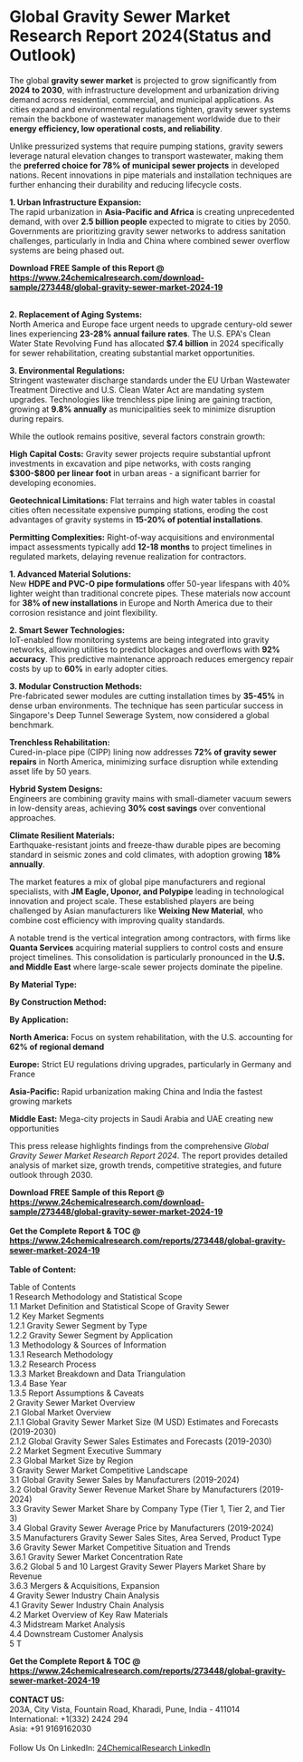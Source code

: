 <h1>Global Gravity Sewer Market Research Report 2024(Status and Outlook)</h1><p>The global <strong>gravity sewer market</strong> is projected to grow significantly from <strong>2024 to 2030</strong>, with infrastructure development and urbanization driving demand across residential, commercial, and municipal applications. As cities expand and environmental regulations tighten, gravity sewer systems remain the backbone of wastewater management worldwide due to their <strong>energy efficiency, low operational costs, and reliability</strong>.</p><p>Unlike pressurized systems that require pumping stations, gravity sewers leverage natural elevation changes to transport wastewater, making them the <strong>preferred choice for 78% of municipal sewer projects</strong> in developed nations. Recent innovations in pipe materials and installation techniques are further enhancing their durability and reducing lifecycle costs.</p><p><strong>1. Urban Infrastructure Expansion:</strong><br>
The rapid urbanization in <strong>Asia-Pacific and Africa</strong> is creating unprecedented demand, with over <strong>2.5 billion people</strong> expected to migrate to cities by 2050. Governments are prioritizing gravity sewer networks to address sanitation challenges, particularly in India and China where combined sewer overflow systems are being phased out.</p><div><b>Download FREE Sample of this Report @ 
            <a href="https://www.24chemicalresearch.com/download-sample/273448/global-gravity-sewer-market-2024-19">
            https://www.24chemicalresearch.com/download-sample/273448/global-gravity-sewer-market-2024-19</a></b></div><br><p><strong>2. Replacement of Aging Systems:</strong><br>
North America and Europe face urgent needs to upgrade century-old sewer lines experiencing <strong>23-28% annual failure rates</strong>. The U.S. EPA's Clean Water State Revolving Fund has allocated <strong>$7.4 billion</strong> in 2024 specifically for sewer rehabilitation, creating substantial market opportunities.</p><p><strong>3. Environmental Regulations:</strong><br>
Stringent wastewater discharge standards under the EU Urban Wastewater Treatment Directive and U.S. Clean Water Act are mandating system upgrades. Technologies like trenchless pipe lining are gaining traction, growing at <strong>9.8% annually</strong> as municipalities seek to minimize disruption during repairs.</p><p>While the outlook remains positive, several factors constrain growth:</p><p><strong>High Capital Costs:</strong> Gravity sewer projects require substantial upfront investments in excavation and pipe networks, with costs ranging <strong>$300-$800 per linear foot</strong> in urban areas - a significant barrier for developing economies.</p><p><strong>Geotechnical Limitations:</strong> Flat terrains and high water tables in coastal cities often necessitate expensive pumping stations, eroding the cost advantages of gravity systems in <strong>15-20% of potential installations</strong>.</p><p><strong>Permitting Complexities:</strong> Right-of-way acquisitions and environmental impact assessments typically add <strong>12-18 months</strong> to project timelines in regulated markets, delaying revenue realization for contractors.</p><p><strong>1. Advanced Material Solutions:</strong><br>
New <strong>HDPE and PVC-O pipe formulations</strong> offer 50-year lifespans with 40% lighter weight than traditional concrete pipes. These materials now account for <strong>38% of new installations</strong> in Europe and North America due to their corrosion resistance and joint flexibility.</p><p><strong>2. Smart Sewer Technologies:</strong><br>
IoT-enabled flow monitoring systems are being integrated into gravity networks, allowing utilities to predict blockages and overflows with <strong>92% accuracy</strong>. This predictive maintenance approach reduces emergency repair costs by up to <strong>60%</strong> in early adopter cities.</p><p><strong>3. Modular Construction Methods:</strong><br>
Pre-fabricated sewer modules are cutting installation times by <strong>35-45%</strong> in dense urban environments. The technique has seen particular success in Singapore's Deep Tunnel Sewerage System, now considered a global benchmark.</p><p><strong>Trenchless Rehabilitation:</strong><br>
    Cured-in-place pipe (CIPP) lining now addresses <strong>72% of gravity sewer repairs</strong> in North America, minimizing surface disruption while extending asset life by 50 years.</p><p><strong>Hybrid System Designs:</strong><br>
    Engineers are combining gravity mains with small-diameter vacuum sewers in low-density areas, achieving <strong>30% cost savings</strong> over conventional approaches.</p><p><strong>Climate Resilient Materials:</strong><br>
    Earthquake-resistant joints and freeze-thaw durable pipes are becoming standard in seismic zones and cold climates, with adoption growing <strong>18% annually</strong>.</p><p>The market features a mix of global pipe manufacturers and regional specialists, with <strong>JM Eagle, Uponor, and Polypipe</strong> leading in technological innovation and project scale. These established players are being challenged by Asian manufacturers like <strong>Weixing New Material</strong>, who combine cost efficiency with improving quality standards.</p><p>A notable trend is the vertical integration among contractors, with firms like <strong>Quanta Services</strong> acquiring material suppliers to control costs and ensure project timelines. This consolidation is particularly pronounced in the <strong>U.S. and Middle East</strong> where large-scale sewer projects dominate the pipeline.</p><p><strong>By Material Type:</strong></p><p><strong>By Construction Method:</strong></p><p><strong>By Application:</strong></p><p><strong>North America:</strong> Focus on system rehabilitation, with the U.S. accounting for <strong>62% of regional demand</strong></p><p><strong>Europe:</strong> Strict EU regulations driving upgrades, particularly in Germany and France</p><p><strong>Asia-Pacific:</strong> Rapid urbanization making China and India the fastest growing markets</p><p><strong>Middle East:</strong> Mega-city projects in Saudi Arabia and UAE creating new opportunities</p><p>This press release highlights findings from the comprehensive <em>Global Gravity Sewer Market Research Report 2024</em>. The report provides detailed analysis of market size, growth trends, competitive strategies, and future outlook through 2030.</p><div><b>Download FREE Sample of this Report @ 
            <a href="https://www.24chemicalresearch.com/download-sample/273448/global-gravity-sewer-market-2024-19">
            https://www.24chemicalresearch.com/download-sample/273448/global-gravity-sewer-market-2024-19</a></b></div><br><div><b>Get the Complete Report & TOC @ 
            <a href="https://www.24chemicalresearch.com/reports/273448/global-gravity-sewer-market-2024-19">
            https://www.24chemicalresearch.com/reports/273448/global-gravity-sewer-market-2024-19</a></b></div><br>
            <b>Table of Content:</b><p>Table of Contents<br />
1 Research Methodology and Statistical Scope<br />
1.1 Market Definition and Statistical Scope of Gravity Sewer<br />
1.2 Key Market Segments<br />
1.2.1 Gravity Sewer Segment by Type<br />
1.2.2 Gravity Sewer Segment by Application<br />
1.3 Methodology & Sources of Information<br />
1.3.1 Research Methodology<br />
1.3.2 Research Process<br />
1.3.3 Market Breakdown and Data Triangulation<br />
1.3.4 Base Year<br />
1.3.5 Report Assumptions & Caveats<br />
2 Gravity Sewer Market Overview<br />
2.1 Global Market Overview<br />
2.1.1 Global Gravity Sewer Market Size (M USD) Estimates and Forecasts (2019-2030)<br />
2.1.2 Global Gravity Sewer Sales Estimates and Forecasts (2019-2030)<br />
2.2 Market Segment Executive Summary<br />
2.3 Global Market Size by Region<br />
3 Gravity Sewer Market Competitive Landscape<br />
3.1 Global Gravity Sewer Sales by Manufacturers (2019-2024)<br />
3.2 Global Gravity Sewer Revenue Market Share by Manufacturers (2019-2024)<br />
3.3 Gravity Sewer Market Share by Company Type (Tier 1, Tier 2, and Tier 3)<br />
3.4 Global Gravity Sewer Average Price by Manufacturers (2019-2024)<br />
3.5 Manufacturers Gravity Sewer Sales Sites, Area Served, Product Type<br />
3.6 Gravity Sewer Market Competitive Situation and Trends<br />
3.6.1 Gravity Sewer Market Concentration Rate<br />
3.6.2 Global 5 and 10 Largest Gravity Sewer Players Market Share by Revenue<br />
3.6.3 Mergers & Acquisitions, Expansion<br />
4 Gravity Sewer Industry Chain Analysis<br />
4.1 Gravity Sewer Industry Chain Analysis<br />
4.2 Market Overview of Key Raw Materials<br />
4.3 Midstream Market Analysis<br />
4.4 Downstream Customer Analysis<br />
5 T</p><div><b>Get the Complete Report & TOC @ 
            <a href="https://www.24chemicalresearch.com/reports/273448/global-gravity-sewer-market-2024-19">
            https://www.24chemicalresearch.com/reports/273448/global-gravity-sewer-market-2024-19</a></b></div><br><b>CONTACT US:</b><br>
            203A, City Vista, Fountain Road, Kharadi, Pune, India - 411014<br>
            International: +1(332) 2424 294<br>
            Asia: +91 9169162030 <br><br>
            Follow Us On LinkedIn: <a href="https://www.linkedin.com/company/24chemicalresearch/">24ChemicalResearch LinkedIn</a>